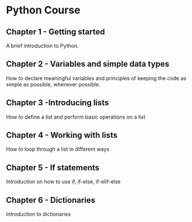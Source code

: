 # Python Course
## Chapter 1 - Getting started
A brief introduction to Python.
## Chapter 2 - Variables and simple data types
How to declare meaningful variables and principles of keeping the code as simple as possible, whenever possible.
## Chapter 3 -Introducing lists
How to define a list and perform basic operations on a list
## Chapter 4 - Working with lists
How to loop through a list in different ways
## Chapter 5 - If statements
Introduction on how to use if, if-else, if-elif-else
## Chapter 6 - Dictionaries
Introduction to dictionaries